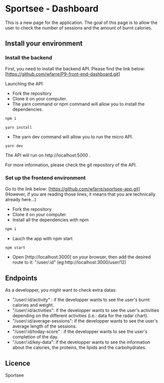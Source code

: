 # Sportsee - Dashboard

This is a new page for the application. The goal of this page is to allow the user to check the number of sessions and the amount of burnt calories.

## Install your environment

### Install the backend

First, you need to install the backend API. Please find the link below:
[https://github.com/wfarre/P9-front-end-dashboard.git]

Launching the API:

- Fork the repository
- Clone it on your computer.
- The yarn command or npm command will allow you to install the dependencies.

```bash
npm i
```

```bash
yarn install
```

- The yarn dev command will allow you to run the micro API.

```
yarn dev
```

The API will run on http://localhost:5000 .

For more information, please check the git repository of the API.

### Set up the frontend environment

Go to the link below:
[https://github.com/wfarre/sportsee-app.git]
(However, if you are reading those lines, it means that you are technically already here...)

- Fork the repository
- Clone it on your computer
- Install all the dependencies with npm

```bash
npm i
```

- Lauch the app with npm start

```bash
npm start
```

- Open [http://localhost:3000] on your browser, then add the desired route to it:
  "/user/:id" (eg:http://localhost:3000/user/12)

## Endpoints

As a developper, you might want to check extra datas:

- "/user/:id/activity" : if the developper wants to see the user's burnt calories and weight.
- "/user/:id/activities": if the developper wants to see the user's activities depending on the different activities (i.e.: data for the radar chart).
- "/user/:id/average-sessions": if the developper wants to see the user's average length of the sessions.
- "/user/:id/today-score" : if the developper wants to see the user's completion of the day.
- "/user/:id/key-data": if the developper wants to see the information about the calories, the proteins, the lipids and the carbohydrates.

## Licence

Sportsee
